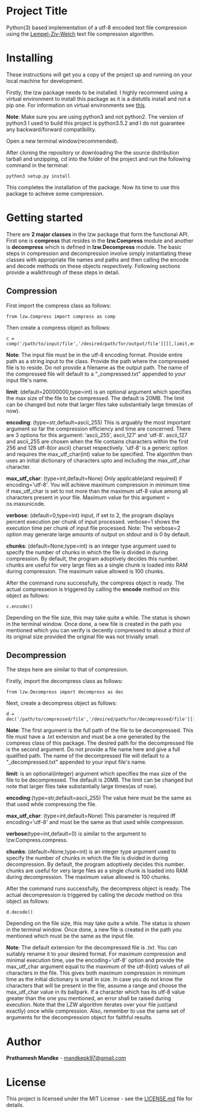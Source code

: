 # Project Title

Python(3) based implementation of a utf-8 encoded text file compression using the [Lempel-Ziv-Welch](https://en.wikipedia.org/wiki/Lempel%E2%80%93Ziv%E2%80%93Welch) text file compression algorithm.


# Installing

These instructions will get you a copy of the project up and running on your local machine for development.

Firstly, the lzw package needs to be installed. I highly recommend using a virtual environment to install this package as it is a distutils install and not a pip one.
For information on virtual environments see [this](https://virtualenv.pypa.io/).

**Note**: Make sure you are using python3 and not python2. The version of python3 I used to build this project is python3.5.2 and I do not guarantee any backward/forward compatibility.

Open a new terminal window(recommended).

After cloning the repository or downloading the the source distribution tarball and unzipping, cd into the folder of the project and run the following command in the terminal:

```
python3 setup.py install
```

This completes the installation of the package. Now its time to use this package to achieve some compression.


# Getting started

There are **2 major classes** in the lzw package that form the functional API. First one is **compress** that resides in the **lzw.Compress** module and another is **decompress** which is defined in **lzw.Decompress** module. The basic steps in compression and decompression involve simply instantiating these classes with appropriate file names and paths and then calling the encode and decode methods on these objects respectively. Following sections provide a walkthrough of these steps in detail.

## Compression
First import the compress class as follows:

```
from lzw.Compress import compress as comp
```

Then create a compress object as follows:

```
c = comp('/path/to/input/file','/desired/path/for/output/file'[[[[,limit,encoding,max_utf_char,verbose,chunks]]]])
```

**Note**: The input file must be in the utf-8 encoding format. Provide entire path as a string input to the class. Provide the path where the compressed file is to reside. Do not provide a filename as the output path. The name of the compressed file will default to a "\_compressed.txt" appended to your input file's name.

**limit**: (default=20000000,type=int) is an optional argument which specifies the max size of the file to be compressed. The default is 20MB. The limit can be changed but note that larger files take substantially large times(as of now).

**encoding**: (type=str,default=ascii_255) This is arguably the most important argument so far the
compression efficiency and time are concerned. There are 3 options for this argument: 'ascii_255',
ascii_127' and 'utf-8'. ascii_127 and ascii_255 are chosen when the file contains characters within the first 256 and 128 utf-8(or ascii) charset respectively. 'utf-8' is a generic option and requires the max_utf_char(int) value to be specified. The algorithm then uses an initial dictionary of characters upto and including the max_utf_char character.

**max_utf_char**: (type=int,default=None) Only applicable(and required) if encoding='utf-8'. You will achieve maximum compression in minimum time if max_utf_char is set to not more than the maximum utf-8 value among all characters present in your file. Maximum value for this argument = os.maxunicode.

**verbose**: (default=0,type=int) input, if set to 2, the program displays percent execution per chunk of input processed.
verbose=1 shows the execution time per chunk of input file processed.
Note: The verbose=2 option may generate large amounts of output on stdout and is 0
by default.

**chunks**: (default=None,type=int) is an integer type argument used to specify the number of chunks in which the file is divided in during compression. By default, the program adoptively decides this number. chunks are useful for very large files as a single chunk is loaded into RAM during compression. The maximum value allowed is 100 chunks.

After the command runs successfully, the compress object is ready. The actual compresseion is triggered by calling the **encode** method on this object as follows:

```
c.encode()
```

Depending on the file size, this may take quite a while. The status is shown in the terminal window.
Once done, a new file is created in the path you mentioned which you can verify is decently compressed to about a third of its original size provided the original file was not trivially small.

## Decompression

The steps here are similar to that of compression.

Firstly, import the decompress class as follows:

```
from lzw.Decompress import decompress as dec
````

Next, create a decompress object as follows:

```
d = dec('/path/to/compressed/file','/desired/path/for/decompressed/file'[[[[,limit,encoding,max_utf_char,verbose,chunks]]]])
```

**Note**: The first argument is the full path of the file to be decompressed. This file must have a .txt extension and must be a one generated by the compress class of this package. The desired path for the decompressed file is the second argument. Do not provide a file name here and give a full qualified path. The name of the decompressed file will default to a "\_decompressed.txt" appended to your input file's name.

**limit**: is an optional(integer) argument which specifies the max size of the file to be decompressed. The default is 20MB. The limit can be changed but note that larger files take substantially large times(as of now).

**encoding**:(type=str,default=ascii_255) The value here must be the same as that used while compressing the file.

**max_utf_char**: (type=int,default=None) This parameter is required iff encoding='utf-8' and must be the same as that used while compression.

**verbose**(type=int,default=0) is similar to the argument to lzw.Compress.compress.

**chunks**: (default=None,type=int) is an integer type argument used to specify the number of chunks in which the file is divided in during decompression. By default, the program adoptively decides this number. chunks are useful for very large files as a single chunk is loaded into RAM during decompression. The maximum value allowed is 100 chunks.

After the command runs successfully, the decompress object is ready. The actual decompression is triggered by calling the *decode* method on this object as follows:

```
d.decode()
```

Depending on the file size, this may take quite a while. The status is shown in the terminal window.
Once done, a new file is created in the path you mentioned which must be the same as the input file.

**Note**: The default extension for the decompressed file is *.txt*. You can suitably rename it to your desired format.
For maximum compression and minimal execution time, use the encoding='utf-8' option and provide the max_utf_char argument equal to the maximum of the utf-8(int) values of all characters in the file.
This gives both maximum compression in minimum time as the initial dictionary is small in size.
In case you do not know the characters that will be present in the file, assume a range and choose the max_utf_char value in its ballpark. If a character which has its utf-8 value greater than the one you mentioned, an error shall be raised during execution.
Note that the LZW algorithm iterates over your file just(and exactly) once while compression.
Also, remember to use the same set of arguments for the decompression object for faithful results.


# Author

 **Prathamesh Mandke** - mandkepk97@gmail.com

# License

This project is licensed under the MIT License - see the [LICENSE.md](LICENSE.md) file for details.
